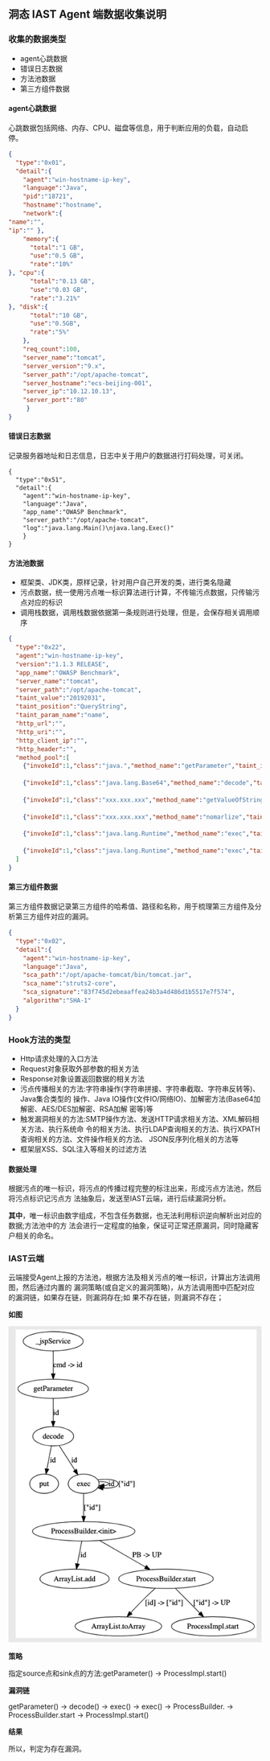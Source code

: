 ## 洞态 **IAST Agent** 端数据收集说明

### 收集的数据类型

- agent心跳数据
- 错误日志数据
- 方法池数据
- 第三方组件数据

#### **agent**心跳数据

心跳数据包括网络、内存、CPU、磁盘等信息，用于判断应用的负载，自动启停。

```json
{
  "type":"0x01",
  "detail":{
    "agent":"win-hostname-ip-key",
    "language":"Java",
    "pid":"18721",
    "hostname":"hostname",
    "network":{
"name":"",
"ip":"" },
    "memory":{
      "total":"1 GB",
      "use":"0.5 GB",
      "rate":"10%"
}, "cpu":{
      "total":"0.13 GB",
      "use":"0.03 GB",
      "rate":"3.21%"
}, "disk":{
      "total":"10 GB",
      "use":"0.5GB",
      "rate":"5%"
    },
    "req_count":100,
    "server_name":"tomcat",
    "server_version":"9.x",
    "server_path":"/opt/apache-tomcat",
    "server_hostname":"ecs-beijing-001",
    "server_ip":"10.12.10.13",
    "server_port":"80"
     } 
}
```



#### 错误日志数据

记录服务器地址和日志信息，日志中关于用户的数据进行打码处理，可关闭。

```
{
  "type":"0x51",
  "detail":{
    "agent":"win-hostname-ip-key",
    "language":"Java",
    "app_name":"OWASP Benchmark",
    "server_path":"/opt/apache-tomcat",
    "log":"java.lang.Main()\njava.lang.Exec()"
	} 
}
```



#### 方法池数据

- 框架类、JDK类，原样记录，针对用户自己开发的类，进行类名隐藏
- 污点数据，统一使用污点唯一标识算法进行计算，不传输污点数据，只传输污点对应的标识
- 调用栈数据，调用栈数据依据第一条规则进行处理，但是，会保存相关调用顺序

```json
{
  "type":"0x22",
  "agent":"win-hostname-ip-key",
  "version":"1.1.3 RELEASE",
  "app_name":"OWASP Benchmark",
  "server_name":"tomcat",
  "server_path":"/opt/apache-tomcat",
  "taint_value":"20192031",
  "taint_position":"QueryString",
  "taint_param_name":"name",
  "http_url":"",
  "http_uri":"",
  "http_client_ip":"",
  "http_header":"",
  "method_pool":[
    {"invokeId":1,"class":"java.","method_name":"getParameter","taint_in":"name", "taint_out":"20192031", "stack":[]}, 
    
    {"invokeId":1,"class":"java.lang.Base64","method_name":"decode","taint_in":"20192031", "taint_out":"20192032", "stack":[]},
    
    {"invokeId":1,"class":"xxx.xxx.xxx","method_name":"getValueOfString","taint_in":"20192032", "taint_out":"20192033", "stack":[]},
    
    {"invokeId":1,"class":"xxx.xxx.xxx","method_name":"nomarlize","taint_in":"20192033", "taint_out":"20192034", "stack":[]},
    
    {"invokeId":1,"class":"java.lang.Runtime","method_name":"exec","taint_in":"20192034", "taint_out":"20192035", "stack":[]},
    
    {"invokeId":1,"class":"java.lang.Runtime","method_name":"exec","taint_in":"20192035", "taint_out":"20192036", "stack":[]}
  ] 
}
```



#### 第三方组件数据

第三方组件数据记录第三方组件的哈希值、路径和名称，用于梳理第三方组件及分析第三方组件对应的漏洞。

```json
{
  "type":"0x02",
  "detail":{
    "agent":"win-hostname-ip-key",
    "language":"Java",
    "sca_path":"/opt/apache-tomcat/bin/tomcat.jar",
    "sca_name":"struts2-core",
    "sca_signature":"83f745d2ebeaaffea24b3a4d486d1b5517e7f574",
    "algorithm":"SHA-1"
  }
}
```

### **Hook**方法的类型

- Http请求处理的入口方法
- Request对象获取外部参数的相关方法
- Response对象设置返回数据的相关方法
- 污点传播相关的方法:字符串操作(字符串拼接、字符串截取、字符串反转等)、Java集合类型的 操作、Java IO操作(文件IO/网络IO)、加解密方法(Base64加解密、AES/DES加解密、RSA加解 密等)等
- 触发漏洞相关的方法:SMTP操作方法、发送HTTP请求相关方法、XML解码相关方法、执行系统命 令的相关方法、执行LDAP查询相关的方法、执行XPATH查询相关的方法、文件操作相关的方法、 JSON反序列化相关的方法等
- 框架层XSS、SQL注入等相关的过滤方法

#### 数据处理

根据污点的唯一标识，将污点的传播过程完整的标注出来，形成污点方法池，然后将污点标识记污点方 法抽象后，发送至IAST云端，进行后续漏洞分析。

**其中**，唯一标识由数字组成，不包含任务数据，也无法利用标识逆向解析出对应的数据;方法池中的方 法会进行一定程度的抽象，保证可正常还原漏洞，同时隐藏客户相关的命名。

### **IAST**云端

云端接受Agent上报的方法池，根据方法及相关污点的唯一标识，计算出方法调用图，然后通过内置的 漏洞策略(或自定义的漏洞策略)，从方法调用图中匹配对应的漏洞链，如果存在链，则漏洞存在;如 果不存在链，则漏洞不存在；

**如图**

![method_flow_chart](../../doc/assets/features/method_flow_chart.png)

**策略**

指定source点和sink点的方法:getParameter() -> ProcessImpl.start()

**漏洞链**

getParameter() -> decode() -> exec() -> exec() -> ProcessBuilder.<init> -> ProcessBuilder.start -> ProcessImpl.start()

**结果**

所以，判定为存在漏洞。
